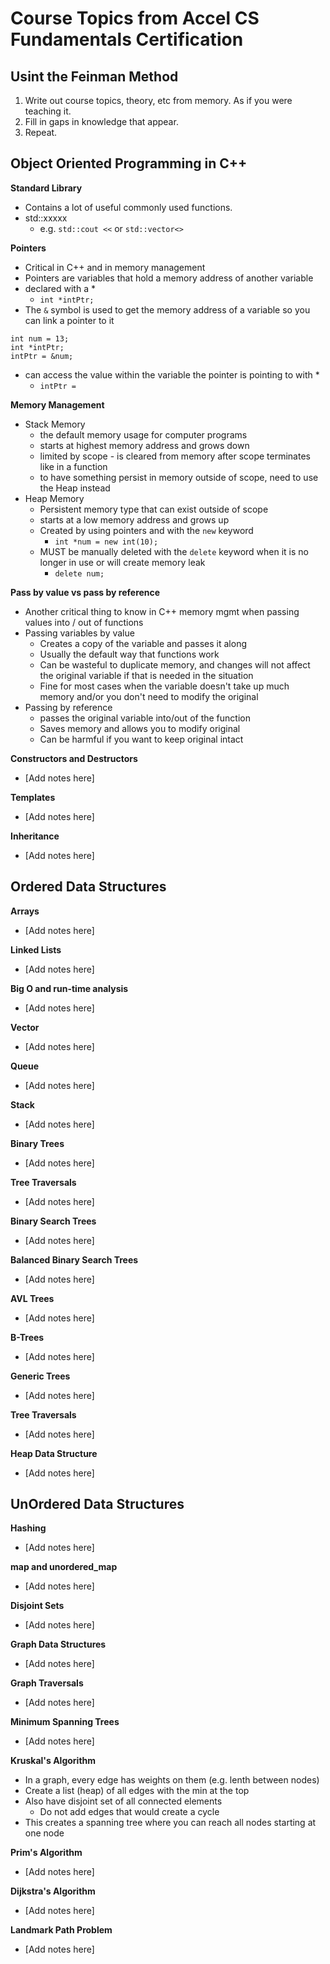# Course Topics from Accel CS Fundamentals Certification
## Usint the Feinman Method
1. Write out course topics, theory, etc from memory.  As if you were teaching it.  
2. Fill in gaps in knowledge that appear.    
3. Repeat. 

## Object Oriented Programming in C++
**Standard Library**
- Contains a lot of useful commonly used functions. 
- std::xxxxx
    - e.g. `std::cout <<` or `std::vector<>`

**Pointers**
- Critical in C++ and in memory management
- Pointers are variables that hold a memory address of another variable
- declared with a *
    - `int *intPtr;`
- The `&` symbol is used to get the memory address of a variable so you can link a pointer to it
```
int num = 13;
int *intPtr;
intPtr = &num;
```
- can access the value within the variable the pointer is pointing to with *
    - `intPtr = `

**Memory Management**
- Stack Memory
    - the default memory usage for computer programs
    - starts at highest memory address and grows down
    - limited by scope - is cleared from memory after scope terminates like in a function
    - to have something persist in memory outside of scope, need to use the Heap instead
- Heap Memory
    - Persistent memory type that can exist outside of scope
    - starts at a low memory address and grows up
    - Created by using pointers and with the `new` keyword
        - `int *num = new int(10);`
    - MUST be manually deleted with the `delete` keyword when it is no longer in use or will create memory leak
        - `delete num;`

**Pass by value vs pass by reference**
- Another critical thing to know in C++ memory mgmt when passing values into / out of functions
- Passing variables by value
    - Creates a copy of the variable and passes it along
    - Usually the default way that functions work
    - Can be wasteful to duplicate memory, and changes will not affect the original variable if that is needed in the situation
    - Fine for most cases when the variable doesn't take up much memory and/or you don't need to modify the original
- Passing by reference
    - passes the original variable into/out of the function
    - Saves memory and allows you to modify original
    - Can be harmful if you want to keep original intact

**Constructors and Destructors**
- [Add notes here]

**Templates**
- [Add notes here]

**Inheritance**
- [Add notes here]


## Ordered Data Structures
**Arrays**
- [Add notes here]

**Linked Lists**
- [Add notes here]

**Big O and run-time analysis**
- [Add notes here]

**Vector**
- [Add notes here]

**Queue**
- [Add notes here]

**Stack**
- [Add notes here]

**Binary Trees**
- [Add notes here]

**Tree Traversals**
- [Add notes here]

**Binary Search Trees**
- [Add notes here]

**Balanced Binary Search Trees**
- [Add notes here]

**AVL Trees**
- [Add notes here]

**B-Trees**
- [Add notes here]

**Generic Trees**
- [Add notes here]

**Tree Traversals**
- [Add notes here]

**Heap Data Structure**  
- [Add notes here]



## UnOrdered Data Structures
**Hashing**
- [Add notes here]

**map and unordered_map**
- [Add notes here]

**Disjoint Sets**  
- [Add notes here]

**Graph Data Structures**  
- [Add notes here]

**Graph Traversals**
- [Add notes here]

**Minimum Spanning Trees**
- [Add notes here]

**Kruskal's Algorithm**
- In a graph, every edge has weights on them (e.g. lenth between nodes)
- Create a list (heap) of all edges with the min at the top
- Also have disjoint set of all connected elements
    - Do not add edges that would create a cycle
- This creates a spanning tree where you can reach all nodes starting at one node

**Prim's Algorithm**
- [Add notes here]

**Dijkstra's Algorithm**
- [Add notes here]

**Landmark Path Problem**
- [Add notes here]

